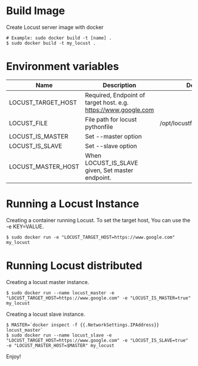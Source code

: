 # Build Image

Create Locust server image with docker

    # Example: sudo docker build -t [name] .
    $ sudo docker build -t my_locust .

# Environment variables

| Name | Description | Default |
|---|---|---|
| LOCUST_TARGET_HOST | Required, Endpoint of target host. e.g. https://www.google.com | |
| LOCUST_FILE | File path for locust pythonfile | /opt/locustfile/locustfile.py |
| LOCUST_IS_MASTER | Set --master option | |
| LOCUST_IS_SLAVE | Set --slave option | |
| LOCUST_MASTER_HOST | When LOCUST_IS_SLAVE given, Set master endpoint. | |

# Running a Locust Instance

Creating a container running Locust. To set the target host, You can use the -e KEY=VALUE.

    $ sudo docker run -e "LOCUST_TARGET_HOST=https://www.google.com" my_locust

# Running Locust distributed

Creating a locust master instance.

    $ sudo docker run --name locust_master -e "LOCUST_TARGET_HOST=https://www.google.com" -e "LOCUST_IS_MASTER=true" my_locust

Creating a locust slave instance.

    $ MASTER=`docker inspect -f {{.NetworkSettings.IPAddress}} locust_master`
    $ sudo docker run --name locust_slave -e "LOCUST_TARGET_HOST=https://www.google.com" -e "LOCUST_IS_SLAVE=true" -e "LOCUST_MASTER_HOST=$MASTER" my_locust

Enjoy!
